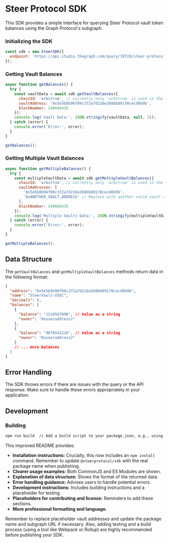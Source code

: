 
# Steer Protocol SDK

This SDK provides a simple interface for querying Steer Protocol vault token balances using the Graph Protocol's subgraph.

### Initializing the SDK

```javascript
const sdk = new SteerSDK({
  endpoint: 'https://api.studio.thegraph.com/query/78728/steer-protocol-vault-holders-arbitrum/0.0.4' // Optional: defaults to this endpoint
});
```

### Getting Vault Balances

```javascript
async function getBalances() {
  try {
    const vaultData = await sdk.getVaultBalances({
      chainId: 'arbitrum', // Currently only 'arbitrum' is used in the example, adapt as needed
      vaultAddress: '0x5e5b8b96f09c372a7d216e268bb89170cecd6b9b',
      blockNumber: 240666435
    });
    console.log('Vault Data:', JSON.stringify(vaultData, null, 2));
  } catch (error) {
    console.error('Error:', error);
  }
}

getBalances();
```

### Getting Multiple Vault Balances

```javascript
async function getMultipleBalances() {
  try {
    const multipleVaultData = await sdk.getMultipleVaultBalances({
      chainId: 'arbitrum', // Currently only 'arbitrum' is used in the example, adapt as needed
      vaultAddresses: [
        '0x5e5b8b96f09c372a7d216e268bb89170cecd6b9b',
        '0xANOTHER_VAULT_ADDRESS' // Replace with another valid vault address
      ],
      blockNumber: 240666435
    });
    console.log('Multiple Vaults Data:', JSON.stringify(multipleVaultData, null, 2));
  } catch (error) {
    console.error('Error:', error);
  }
}

getMultipleBalances();
```


## Data Structure

The `getVaultBalances` and `getMultipleVaultBalances` methods return data in the following format:

```json
{
  "address": "0x5e5b8b96f09c372a7d216e268bb89170cecd6b9b",
  "name": "SteerVault-USDC",
  "decimals": 6,
  "balances": [
    {
      "balance": "1234567890", // Value as a string
      "owner": "0xuseraddress1"
    },
    {
      "balance": "9876543210", // Value as a string
      "owner": "0xuseraddress2"
    }
    // ... more balances
  ]
}
```


## Error Handling

The SDK throws errors if there are issues with the query or the API response.  Make sure to handle these errors appropriately in your application.


## Development

### Building

```bash
npm run build  // Add a build script to your package.json, e.g., using webpack or a similar bundler
```

This improved README provides:

* **Installation instructions:**  Crucially, this now includes an `npm install` command.  Remember to update `@steerprotocol/sdk` with the real package name when publishing.
* **Clearer usage examples:**  Both CommonJS and ES Modules are shown.
* **Explanation of data structure:**  Shows the format of the returned data.
* **Error handling guidance:**  Advises users to handle potential errors.
* **Development instructions:** Includes building instructions and a placeholder for testing.
* **Placeholders for contributing and license:**  Reminders to add these sections.
* **More professional formatting and language.**


Remember to replace placeholder vault addresses and update the package name and subgraph URL if necessary.  Also, adding testing and a build process (using a tool like Webpack or Rollup) are highly recommended before publishing your SDK.